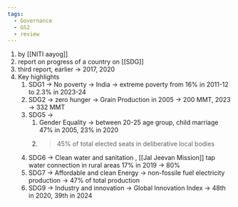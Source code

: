 ```yaml
---
tags:
  - Governance
  - GS2
  - review
---
```

1. by [[NITI aayog]]
2. report on progress of a country on [[SDG]]
3. third report, earlier -> 2017, 2020
4. Key highlights
	1. SDG1 -> No poverty -> India -> extreme poverty from 16% in 2011-12 to 2.3% in 2023-24
	2. SDG2 -> zero hunger -> Grain Production in 2005 -> 200 MMT, 2023 -> 332 MMT
	3. SDG5 -> 
		1. Gender Equality -> between 20-25 age group, child marriage 47% in 2005, 23% in 2020
		2. > 45% of total elected seats in deliberative local bodies
	4. SDG6 -> Clean water and sanitation , [[Jal Jeevan Mission]] tap water connection in rural areas 17% in 2019 -> 80% 
	5. SDG7 -> Affordable and clean Energy -> non-fossile fuel electricity production -> 47% of total production
	6. SDG9 -> Industry and innovation -> Global Innovation Index -> 48th in 2020, 39th in 2024